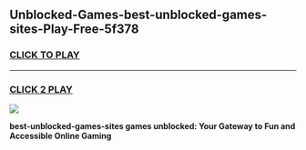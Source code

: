 
## Unblocked-Games-best-unblocked-games-sites-Play-Free-5f378
<h3>
<a href="https://premium76.site?title=best-unblocked-games-sites&ref=10A">CLICK TO PLAY</a></h3>
<hr>

<h3>
<a href="https://premium76.site?title=best-unblocked-games-sites&ref=10A">CLICK 2 PLAY</a>
  
</h3>

<a href="https://premium76.site?title=best-unblocked-games-sites&ref=10A"><img src="https://clearcache.store/games.png"></a>


**best-unblocked-games-sites games unblocked: Your Gateway to Fun and Accessible Online Gaming**
